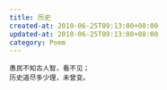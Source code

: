 ```yaml
---
title: 历史
created-at: 2010-06-25T09:13:00+08:00
updated-at: 2010-06-25T09:13:00+08:00
category: Poem
---
```


    愚民不知古人智，看不见；
    历史道尽多少理，未曾变。
